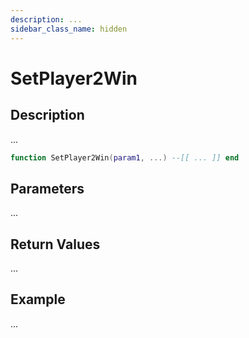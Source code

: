 ```yaml
---
description: ...
sidebar_class_name: hidden
---
```


# SetPlayer2Win

## Description

...

```lua
function SetPlayer2Win(param1, ...) --[[ ... ]] end
```

## Parameters

...

## Return Values

...

## Example

...

